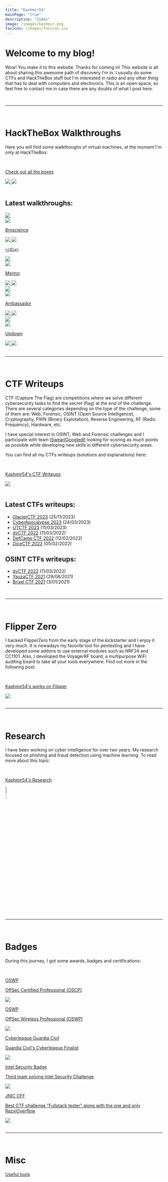 ```yaml
---
title: "Kashmir54"
mainPage: "true"
description: "Index"
image: /images/kashmir.png
favicon: /images/favicon.ico
---
```


# Welcome to my blog!

Wow! You make it to this website. Thanks for coming in!
This website is all about sharing this awesome path of discovery I'm in. I usually do some CTFs and HackTheBox stuff but I'm interested in radio and any other thing that has to deal with computers and electronics. This is an open space, so feel free to contact me in case there are any doubts of what I post here.


<div class="banners">
	<div class="hack" width="48%"><script src="https://www.hackthebox.eu/badge/365669"></script></div>
	<div width="48%"><script src="https://tryhackme.com/badge/167590"></script></div>
</div>

<br>

---

<br>

# HackTheBox Walkthroughs

Here you will find some walkthoughs of virtual machines, at the moment I'm only at HackTheBox:

<br>

<div class="grid-one">
	<a class="box" href="/walkthroughs">
		<div class="main-box">
			<div>
				<p>Check out all the boxes</p>
				<img class="mini-flag" src="/images/ic-userflag.png">
				<img class="mini-flag" src="/images/ic-rootflag.png">
			</div>
		</div>
	</a>
</div>

<br>

## Latest walkthroughs:

<div class="grid">

<a class="box" href="/walkthroughs/hackthebox/broscience">
	<div class="box">
		<div class="card-logo">
			<img class="logo" src="/images/walkthroughs/hackthebox/broscience/logo.png"/>
			<div class="mini-os">
				<img class="mini-os-img" src="/images/ic-linux.svg">
			</div>
		</div>
		<div class="card-text">
			<p>Broscience</p>
			<img class="flag" src="/images/ic-userflag.png">
			<img class="flag" src="/images/ic-rootflag.png">
		</div>

	</div>
</a>

<a class="box" href="/walkthroughs/hackthebox/mentor">
	<div class="box">
		<div class="card-logo">
			<img class="logo" src="/images/walkthroughs/hackthebox/mentor/logo.png"/>
			<div class="mini-os">
				<img class="mini-os-img" src="/images/ic-linux.svg">
			</div>
		</div>
		<div class="card-text">
			<p>Mentor</p>
			<img class="flag" src="/images/ic-userflag.png">
			<img class="flag" src="/images/ic-rootflag.png">
		</div>
	</div>
</a>

<a class="box" href="/walkthroughs/hackthebox/ambassador">
	<div class="box">
		<div class="card-logo">
			<img class="logo" src="/images/walkthroughs/hackthebox/ambassador/logo.png"/>
			<div class="mini-os">
					<img class="mini-os-img" src="/images/ic-linux.svg">
				</div>
		</div>
		<div class="card-text">
			<p>Ambassador</p>
			<img class="flag" src="/images/ic-userflag.png">
			<img class="flag" src="/images/ic-rootflag.png">
		</div>
	</div>
</a>

<a class="box" href="/walkthroughs/hackthebox/updown">
	<div class="box">
		<div class="card-logo">
			<img class="logo" src="/images/walkthroughs/hackthebox/updown/logo.png"/>
			<div class="mini-os">
					<img class="mini-os-img" src="/images/ic-linux.svg">
				</div>
		</div>
		<div class="card-text">
			<p>Updown</p>
			<img class="flag" src="/images/ic-userflag.png">
			<img class="flag" src="/images/ic-rootflag.png">
		</div>
	</div>
</a>


</div>


<br>

---

<br>


# CTF Writeups

CTF (Capture The Flag) are competitions where we solve different cybersecurity tasks to find the secret (flag) at the end of the challenge. There are several categories depending on the type of the challenge, some of them are: Web, Forensic, OSINT (Open Source Intelligence), Cryptography, PWN (Binary Explotation), Reverse Engineering, RF (Radio Frequency), Hardware, etc. 

I have special interest in OSINT, Web and Forensic challenges and I participate with team [ISwearIGoogledIt](https://ctftime.org/team/109689) looking for scoring as much points as possible while developing new skills in different cybersecurity areas.

You can find all my CTFs writeups (solutions and explanations) here: 

<br>

<div class="grid-one">
	<a class="box" href="/ctfs">
		<div class="main-box">
			<div>
				<p>Kashmir54's CTF Writeups</p>
				<img class="mini-icon" src="/images/ctf.png">
			</div>
		</div>
	</a>
</div>

<br>

## Latest CTFs writeups:

- [GlacierCTF 2023](/ctfs/GlacierCTF2023) (25/11/2023)
- [CyberApocalypse 2023](/ctfs/CyberApocalypse2023) (24/03/2023)
- [UTCTF 2023](/ctfs/UTCTF2023) (11/03/2023)
- [dvCTF 2022](/ctfs/dvCTF2022) (11/03/2022)
- [DefCamp CTF 2022](/ctfs/DefCampCTF2022) (12/02/2022)
- [DiceCTF 2022](/ctfs/DiceCTF2022) (05/02/2022)


## OSINT CTFs writeups:

- [dvCTF 2022](/ctfs/dvCTF2022) (11/03/2022)
- [YauzaCTF 2021](/ctfs/YauzaCTF2021) (29/08/2021)
- [Brixel CTF 2021](/ctfs/Brixel#visit-limburg-1) (3/01/2021)


<br>

---


<br>

# Flipper Zero

I backed FlipperZero from the early stage of the kickstarter and I enjoy it very much. It is nowadays my favorite tool for pentesting and I have developed some addons to use external modules such as NRF24 and CC1101. Also, I developed the VoyagerRF board, a multipurpose WiFi auditing board to take all your tools everywhere. Find out more in the following post:  

<br>

<div class="grid-one">
	<a class="box" href="/flipper">
		<div class="main-box">
			<div>
				<p>Kashmir54's works on Flipper</p>
				<img class="mini-icon" src="/images/flipper/flipper.png">
			</div>
		</div>
	</a>
</div>

<br>

---

<br>

# Research

I have been working on cyber intelligence for over two years. My research focused on phishing and fraud detection using machine learning. To read more about this topic:

<br>

<div class="grid-one">
	<a class="box" href="/academia">
		<div class="main-box">
			<div>
				<p>Kashmir54's Research</p>
				<img style="width: 10%;" src="/images/search.png"><!-- icon from https://www.flaticon.com/free-icons/article" title="article icons by Canticons - Flaticon-->
			</div>
		</div>
	</a>
</div>


<br>

---

<br>

# Badges

During this journey, I got some awards, badges and certifications:

<br>

<div class="grid-two">

<a class="box" href="https://www.credential.net/0795b484-21f4-440f-99be-f6305e84832e">
  <div class="box-two">
    <p class="rodden">OSWP</p>
    <p>OffSec Certified Professional (OSCP)</p>
    <img class="" src="/images/badges/oscp.png">
  </div>
</a>

<a class="box" href="https://www.credential.net/3b60bc6e-b2bc-474c-90dc-418754490bc5">
  <div class="box-two">
    <p class="rodden">OSWP</p>
    <p>OffSec Wireless Professional (OSWP)</p>
    <img class="" src="/images/badges/oswp.png">
  </div>
</a>

<a class="box" href="#">
  <div class="box-two">
    <p class="rodden">Cyberleague Guardia Civil</p>
    <p>Guardia Civil's Cyberleague Finalist</p>
    <img class="" src="/images/badges/g_front.jpg">
  </div>
</a>

<a class="box" href="#">
  <div class="box-two">
    <p class="rodden">Intel Security Badge</p>
    <p>Third team solving Intel Security Challenge</p>
    <img class="" src="/images/badges/i_front.jpg">
  </div>
</a>

<a class="box" href="#">
  <div class="box-two">
    <p class="rodden">JNIC CFF</p>
    <p>Best CTF challenge "Fullstack tester" along with the one and only RazviOverflow</p>
    <img class="" src="/images/badges/jnic.png">
  </div>
</a>

</div>

<br>


---

<br>

# Misc

[Useful tools](/misc)

<br>
